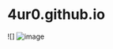 # 4ur0.github.io




![] ![image](https://github.com/4ur0/4ur0.github.io/assets/168382907/2cdecd48-cbba-45c4-b13b-c9f6f7113020)

